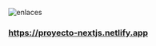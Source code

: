![enlaces](https://github.com/pedro-donoso/mynextjs/assets/68760595/ad25d226-3d1b-4c47-816f-934c3926e46f)

### https://proyecto-nextjs.netlify.app

